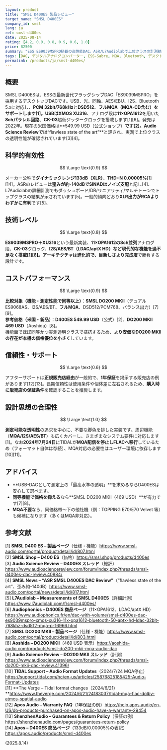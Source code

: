 ```yaml
---
layout: product
title: "SMSL D400ES 製品レビュー"
target_name: "SMSL D400ES"
company_id: smsl
lang: ja
ref: smsl-d400es
date: 2025-08-14
rating: [4.2, 0.9, 0.8, 0.9, 0.6, 1.0]
price: 82500
summary: "ESS ES9039MSPRO搭載の高性能DAC。ASR/L7Audiolabで上位クラスの計測結果を示し、MQAやI2S/AESなど機能も充実。米国実売549.99 USD。機能同等のDO200 MKII（469 USD）と比べ価格優位は小さめです。"
tags: [DAC, デジタルアナログコンバーター, ESS-Sabre, MQA, Bluetooth, デスクトップオーディオ]
permalink: /products/ja/smsl-d400es/
---
```


## 概要

SMSL D400ESは、ESSの最新世代フラッグシップDAC「ES9039MSPRO」を採用するデスクトップDACです。USB、光、同軸、AES/EBU、I2S、Bluetooth 5.xに対応し、**PCM 32bit/768kHz**と**DSD512**、**フルMQA（MQA-CD含む）**をサポートします[1]。USBは**XMOS XU316**、アナログ段は**11×OPA1612**を用いた**8chパラレル回路**、**CK-03**超低ジッタークロックを搭載します[1][6]。発売は2022年。現在の米国価格は**549.99 USD（公式ショップ）**です[2]。Audio Science Reviewでは**“flawless state of the art”**と評され、実測で上位クラスの透明性能が確認されています[3][4]。

## 科学的有効性

$$ \Large \text{0.9} $$

メーカー公称で**ダイナミックレンジ133dB（XLR）**、**THD+N 0.00005%**[1][14]。ASRのレビューは**歪みが約-140dBでSINADはノイズ支配**と記し[4]、L7Audiolabの詳細計測でもダッシュボード/DR/リニアリティ/マルチトーンでトップクラスの結果が示されています[5]。一般的傾向どおり**XLR出力がRCAよりわずかに有利**です[5]。

## 技術レベル

$$ \Large \text{0.8} $$

**ES9039MSPRO＋XU316**という最新実装、**11×OPA1612の8ch並列**アナログ段、**CK-03**クロック、**I2S/AES/BT（LDAC/aptX HD）**など現代的な機能を過不足なく搭載[1][6]。アーキテクチャは進化的で、目新しさより**完成度**で勝負する設計です。

## コストパフォーマンス

$$ \Large \text{0.9} $$

**比較対象（機能・測定性能で同等以上）**：**SMSL DO200 MKII**（デュアルES9068AS、I2S/AES/BT、**フルMQA**、DSD512/PCM768、バランス出力）[7][9]。  
**参考価格（米国・新品）**：**D400ES 549.99 USD**（公式）[2]、**DO200 MKII 469 USD**（Aoshida）[8]。  
機能面でほぼ同等かつ実測透明クラスで拮抗するため、**より安価なDO200 MKIIの存在が本機の価格優位を小さく**しています。

## 信頼性・サポート

$$ \Large \text{0.6} $$

アフターサポートは**正規販売店経由**が一般的で、**1年保証**を掲示する販売店の例があります[12][13]。長期信頼性は使用条件や個体差に左右されるため、**購入時に販売店の保証条件**を確認することを推奨します。

## 設計思想の合理性

$$ \Large \text{1.0} $$

**測定可能な透明性**の追求を中心に、不要な脚色を排した実装です。周辺機能（**MQA/I2S/AES/BT**）も広くカバーし、さまざまなシステム要件に対応します[1]。なお**2024年7月24日**にTIDALが**MQA配信を停止しFLACへ移行**しているため（フォーマット自体は存続）、MQA対応の必要性はユーザー環境に依存します[10][11]。

## アドバイス

- **USB-DACとして測定上の「最高水準の透明」**を求めるならD400ESは安心して選べます。  
- **同等機能で価格を抑える**なら**SMSL DO200 MKII（469 USD）**が有力です[7][8]。  
- **MQA不要**なら、同価格帯～下の他社機（例：TOPPING E70/E70 Velvet 等）も候補になります（多くはMQA非対応）。

## 参考文献

[1] **SMSL D400 ES – 製品ページ**（仕様・機能）https://www.smsl-audio.com/portal/product/detail/id/807.html  
[2] **SMSL Shop – D400 ES**（価格）https://smsl.shop/products/d400es  
[3] **Audio Science Review – D400ES スレッド**（総評）https://www.audiosciencereview.com/forum/index.php?threads/smsl-d400es-dac-review.40884/  
[4] **SMSL News – “ASR SMSL D400ES DAC Review”**（“flawless state of the art”、歪み約-140dB）https://www.smsl-audio.com/portal/news/detail/id/817.html  
[5] **L7Audiolab – Measurements of SMSL D400ES**（詳細計測）https://www.l7audiolab.com/f/smsl-d400es/  
[6] **Audiophonics – D400ES 商品ページ**（11×OPA1612、LDAC/aptX HD）https://www.audiophonics.fr/en/dac-with-volume/smsl-d400es-dac-es9039mspro-xmos-xu316-11x-opa1612-bluetooth-50-aptx-hd-ldac-32bit-768khz-dsd512-mqa-p-16966.html  
[7] **SMSL DO200 MKII – 製品ページ**（仕様・機能）https://www.smsl-audio.com/portal/product/detail/id/803.html  
[8] **Aoshida – DO200 MKII**（469 USD 表示）https://aoshida-audio.com/products/smsl-do200-mkii-mqa-audio-dac  
[9] **Audio Science Review – DO200 MKII スレッド**（計測）https://www.audiosciencereview.com/forum/index.php?threads/smsl-do200-mkii-dac-review.41396/  
[10] **TIDAL Support – Audio Format Updates**（2024/7/24 MQA停止）https://support.tidal.com/hc/en-us/articles/25876825185425-Audio-Format-Updates  
[11] **The Verge – Tidal format changes（2024/6/21）**https://www.theverge.com/2024/6/21/24183037/tidal-mqa-flac-dolby-atmos-spatial-audio  
[12] **Apos Audio – Warranty FAQ**（1年保証の例）https://help.apos.audio/en-US/do-products-purchased-on-apos-audio-have-a-warranty-29454  
[13] **ShenzhenAudio – Guarantees & Return Policy**（保証の例）https://shenzhenaudio.com/pages/guarantees-return-policy  
[14] **Apos – D400ES 商品ページ**（133dB/0.00005%の表記）https://apos.audio/products/smsl-d400es

(2025.8.14)

